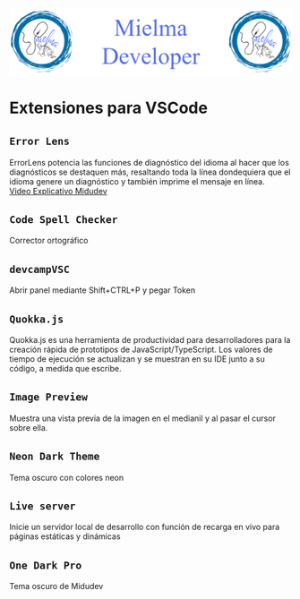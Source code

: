 ![Logo Mielma Developer](image/Logo_Mielma_Developer.png)

# Extensiones para VSCode

## `Error Lens` 
ErrorLens potencia las funciones de diagnóstico del idioma al hacer que los diagnósticos se destaquen más, resaltando toda la línea dondequiera que el idioma genere un diagnóstico y también imprime el mensaje en línea.  
[Video Explicativo Midudev](https://www.youtube.com/shorts/51q0PYdYOJc)

## `Code Spell Checker`
Corrector ortográfico

## `devcampVSC`
Abrir panel mediante Shift+CTRL+P y pegar Token

## `Quokka.js`
Quokka.js es una herramienta de productividad para desarrolladores para la creación rápida de prototipos de JavaScript/TypeScript. Los valores de tiempo de ejecución se actualizan y se muestran en su IDE junto a su código, a medida que escribe.

## `Image Preview`
Muestra una vista previa de la imagen en el medianil y al pasar el cursor sobre ella.

## `Neon Dark Theme`
Tema oscuro con colores neon

## `Live server`
Inicie un servidor local de desarrollo con función de recarga en vivo para páginas estáticas y dinámicas

## `One Dark Pro`
Tema oscuro de Midudev

